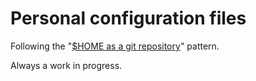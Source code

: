 # Personal configuration files

Following the "[$HOME as a git repository](https://drewdevault.com/2019/12/30/dotfiles.html)" pattern.

Always a work in progress.
